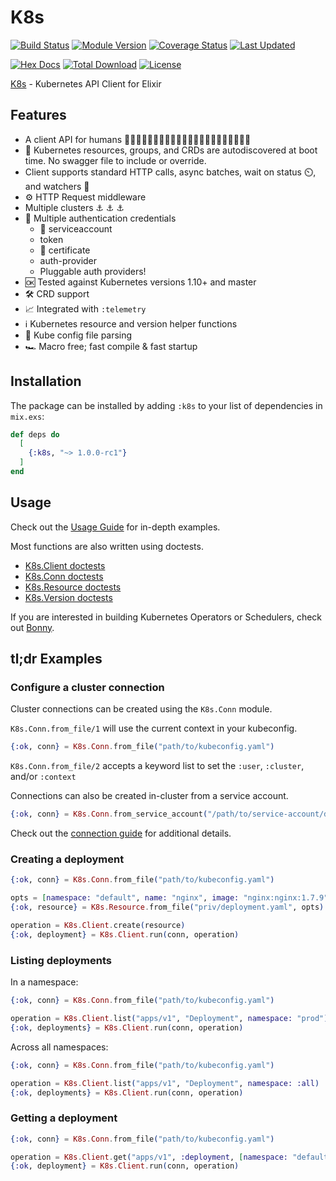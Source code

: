 # K8s

[![Build Status](https://travis-ci.org/coryodaniel/k8s.svg?branch=master)](https://travis-ci.org/coryodaniel/k8s)
[![Module Version](https://img.shields.io/hexpm/v/k8s.svg)](https://hex.pm/packages/k8s)
[![Coverage Status](https://coveralls.io/repos/github/coryodaniel/k8s/badge.svg?branch=master)](https://coveralls.io/github/coryodaniel/k8s?branch=master)
[![Last Updated](https://img.shields.io/github/last-commit/coryodaniel/k8s.svg)](https://github.com/coryodaniel/k8s/commits/master)


[![Hex Docs](https://img.shields.io/badge/hex-docs-lightgreen.svg)](https://hexdocs.pm/k8s/)
[![Total Download](https://img.shields.io/hexpm/dt/k8s.svg)](https://hex.pm/packages/k8s)
[![License](https://img.shields.io/hexpm/l/k8s.svg)](https://github.com/coryodaniel/k8s/blob/master/LICENSE)

[K8s](https://hexdocs.pm/k8s/usage.html) - Kubernetes API Client for Elixir


## Features

* A client API for humans 👩🏼🧑👩🏻👩🏽👩🏾🧑🏻🧑🏽🧑🧑🏾👨🏼👨🏾👨🏿
* 🔮 Kubernetes resources, groups, and CRDs are autodiscovered at boot time. No swagger file to include or override.
* Client supports standard HTTP calls, async batches, wait on status ⏲️, and watchers 👀
* ⚙️ HTTP Request middleware
* Multiple clusters ⚓ ⚓ ⚓
* 🔐 Multiple authentication credentials
  * 🤖 serviceaccount
  * token
  * 📜 certificate
  * auth-provider
  * Pluggable auth providers!
* 🆗 Tested against Kubernetes versions 1.10+ and master
* 🛠️ CRD support
* 📈 Integrated with `:telemetry`
* ℹ️ Kubernetes resource and version helper functions
* 🧰 Kube config file parsing
* 🏎️ Macro free; fast compile & fast startup

## Installation

The package can be installed by adding `:k8s` to your list of dependencies in `mix.exs`:

```elixir
def deps do
  [
    {:k8s, "~> 1.0.0-rc1"}
  ]
end
```

## Usage

Check out the [Usage Guide](https://hexdocs.pm/k8s/usage.html) for in-depth examples.

Most functions are also written using doctests.

* [K8s.Client doctests](https://hexdocs.pm/k8s/K8s.Client.html)
* [K8s.Conn doctests](https://hexdocs.pm/k8s/K8s.Conn.html)
* [K8s.Resource doctests](https://hexdocs.pm/k8s/K8s.Resource.html)
* [K8s.Version doctests](https://hexdocs.pm/k8s/K8s.Version.html)

If you are interested in building Kubernetes Operators or Schedulers, check out [Bonny](https://github.com/coryodaniel/bonny).

## tl;dr Examples

### Configure a cluster connection

Cluster connections can be created using the `K8s.Conn` module. 

`K8s.Conn.from_file/1` will use the current context in your kubeconfig.

```elixir
{:ok, conn} = K8s.Conn.from_file("path/to/kubeconfig.yaml")
```

`K8s.Conn.from_file/2` accepts a keyword list to set the `:user`, `:cluster`, and/or `:context`

Connections can also be created in-cluster from a service account.

```elixir
{:ok, conn} = K8s.Conn.from_service_account("/path/to/service-account/directory")
```

Check out the [connection guide](https://hexdocs.pm/k8s/connections.html) for additional details.

### Creating a deployment

```elixir
{:ok, conn} = K8s.Conn.from_file("path/to/kubeconfig.yaml")

opts = [namespace: "default", name: "nginx", image: "nginx:nginx:1.7.9"]
{:ok, resource} = K8s.Resource.from_file("priv/deployment.yaml", opts)

operation = K8s.Client.create(resource)
{:ok, deployment} = K8s.Client.run(conn, operation)
```

### Listing deployments

In a namespace:

```elixir
{:ok, conn} = K8s.Conn.from_file("path/to/kubeconfig.yaml")

operation = K8s.Client.list("apps/v1", "Deployment", namespace: "prod")
{:ok, deployments} = K8s.Client.run(conn, operation)
```

Across all namespaces:

```elixir
{:ok, conn} = K8s.Conn.from_file("path/to/kubeconfig.yaml")

operation = K8s.Client.list("apps/v1", "Deployment", namespace: :all)
{:ok, deployments} = K8s.Client.run(conn, operation)
```

### Getting a deployment

```elixir
{:ok, conn} = K8s.Conn.from_file("path/to/kubeconfig.yaml")

operation = K8s.Client.get("apps/v1", :deployment, [namespace: "default", name: "nginx-deployment"])
{:ok, deployment} = K8s.Client.run(conn, operation)
```
